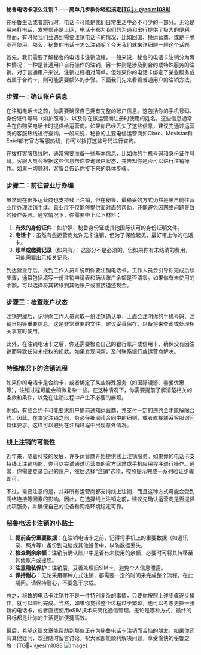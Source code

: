 **秘鲁电话卡怎么注销？——简单几步教你轻松搞定[[TG💪+ @esim1088](https://t.me/s/esim1088)]**

在秘鲁生活或者旅行时，电话卡可能是我们日常生活中必不可少的一部分。无论是用来打电话、发短信还是上网，电话卡都为我们的沟通和出行提供了极大的便利。然而，有时候我们会遇到需要注销电话卡的情况，比如回国、换运营商，或是干脆不再使用。那么，秘鲁的电话卡怎么注销呢？今天我们就来详细聊一聊这个话题。

首先，我们需要了解秘鲁的电话卡注销流程。一般来说，秘鲁的电话卡注销分为两种情况：一种是普通用户自行操作的注销，另一种则是涉及到合约或特殊服务的注销。对于普通用户来说，注销过程相对简单，但如果你的电话卡绑定了某些服务或者属于合约卡，则可能需要额外的步骤。下面我们先来看看普通用户的注销方法。

### 步骤一：确认账户信息

在注销电话卡之前，你需要确保自己拥有完整的账户信息。这包括你的手机号码、身份证件号码（如护照号）、以及你在该运营商注册时使用的姓名。这些信息通常会在你购买电话卡时提供给运营商。如果你已经丢失了这些信息，建议先通过运营商的客服热线进行查询。一般来说，秘鲁的主要电信运营商如Claro、Movistar和Entel都有官方客服热线，你可以拨打这些号码进行咨询。

在拨打客服热线时，通常需要准备一些基本信息，比如你的手机号码和身份证件号码。客服人员会根据这些信息帮你查询账户状态，并告知你是否可以进行注销操作。如果一切顺利，客服会告诉你接下来的具体步骤。

### 步骤二：前往营业厅办理

虽然现在很多运营商也支持线上注销，但在秘鲁，最稳妥的方式仍然是亲自前往营业厅办理注销手续。营业厅不仅能够提供面对面的帮助，还能避免因网络问题导致的操作失败。通常情况下，你需要带上以下材料：

1. **有效的身份证件**：如护照、秘鲁身份证或其他国际认可的身份证明文件。
2. **电话卡**：虽然有些运营商允许无卡注销，但为了保险起见，最好带上你的电话卡。
3. **账单或缴费记录**（如果有）：这部分不是必须的，但如果你有未结清的费用，可能需要出示相关记录。

到达营业厅后，找到工作人员并说明你要注销电话卡。工作人员会引导你完成后续步骤，通常包括填写一份注销申请表和确认账户余额是否清零。如果你有未使用的余额，可以选择将其转移到其他账户或直接退还现金。

### 步骤三：检查账户状态

注销完成后，记得向工作人员索取一份注销确认单，上面会注明你的手机号码、注销日期等重要信息。这是非常重要的文件，建议妥善保存，以备将来查询或处理相关事宜时使用。

此外，在注销电话卡之后，你还需要检查自己的银行账户或信用卡，确保没有因注销而导致任何未授权的扣款。如果发现问题，及时联系银行或运营商解决。

### 特殊情况下的注销流程

如果你的电话卡是合约卡，或者绑定了某些特殊服务（如国际漫游、套餐优惠等），注销过程可能会稍微复杂一些。在这种情况下，你需要提前了解清楚相关的条款和条件，以免在注销过程中产生不必要的麻烦。

例如，有些合约卡可能要求用户提前通知运营商，并支付一定的违约金才能解除合约。因此，在决定注销之前，务必仔细阅读合同中的细则，或者直接联系客服询问具体要求。这样可以避免在注销过程中出现意外情况。

### 线上注销的可能性

近年来，随着科技的发展，许多运营商开始提供线上注销服务。如果你的电话卡支持线上注销功能，你可以尝试通过运营商的官方网站或手机应用程序进行操作。通常，你需要登录自己的账户，然后选择“注销”选项，按照提示完成一系列验证步骤即可。

不过，需要注意的是，并非所有运营商都支持线上注销，而且这种方式可能会受到网络连接等因素的影响。因此，在选择线上注销之前，建议先确认运营商是否提供此项服务，并确保自己的设备和网络环境稳定可靠。

### 秘鲁电话卡注销的小贴士

1. **提前备份重要数据**：在注销电话卡之前，记得将手机上的重要数据（如通讯录、照片等）备份到电脑或其他设备中，以防数据丢失。
2. **检查剩余余额**：注销前确认账户中是否有未使用的余额，必要时可将其转移至其他账户或提现。
3. **注意隐私保护**：注销后，妥善处理旧SIM卡，避免个人信息泄露。
4. **保持耐心**：无论采用哪种方式注销，都需要一定的时间来完成整个流程。在此期间，请保持耐心，不要急于求成。

总之，秘鲁的电话卡注销并不是一件特别复杂的事情，只要你按照上述步骤逐步操作，就可以顺利完成。当然，如果你觉得整个过程过于繁琐，也可以考虑更换一张新的电话卡，或者直接使用eSIM技术来简化通信管理。无论是哪种方式，最终的目标都是让你的生活更加便捷高效。

最后，希望这篇文章能帮助到那些正在为秘鲁电话卡注销而苦恼的朋友。如果你还有其他疑问，欢迎随时留言讨论。祝大家都能顺利解决问题，享受愉快的秘鲁之旅！[[TG💪+ @esim1088](https://t.me/s/esim1088) ![Image](https://i.postimg.cc/4NQfJmqS/Snipaste-2025-05-13-00-14-12.png)]